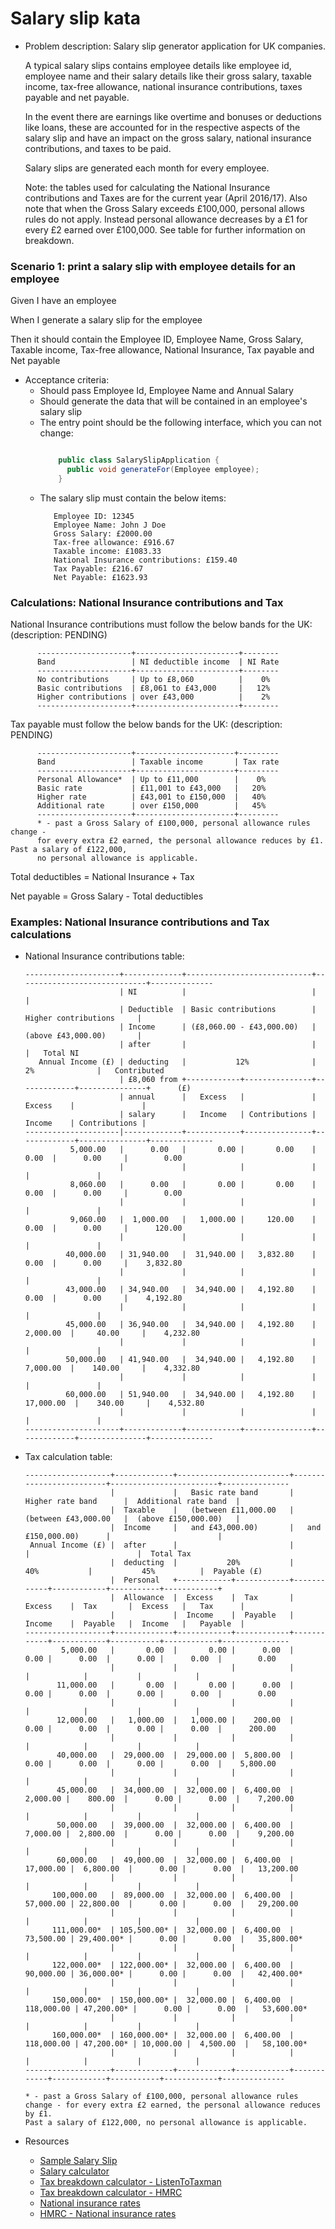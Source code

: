Salary slip kata
================
- Problem description: Salary slip generator application for UK companies.
 
  A typical salary slips contains employee details like employee id, employee name and their salary details like their gross salary, taxable income, tax-free allowance, national insurance contributions, taxes payable and net payable.
  
  In the event there are earnings like overtime and bonuses or deductions like loans, these are accounted for in the respective aspects of the salary slip and have an impact on the gross salary, national insurance contributions, and taxes to be paid.
  
  Salary slips are generated each month for every employee.
   
  Note: the tables used for calculating the National Insurance contributions and Taxes are for the current year (April 2016/17).
  Also note that when the Gross Salary exceeds £100,000, personal allows rules do not apply. Instead personal allowance decreases by a £1 for every £2 earned over £100,000.
  See table for further information on breakdown.

### Scenario 1: print a salary slip with employee details for an employee 
    
  <p>Given I have an employee</p>
  <p>When I generate a salary slip for the employee</p>
  <p>Then it should contain the Employee ID, Employee Name, Gross Salary, Taxable income, Tax-free allowance, National Insurance, Tax payable and Net payable</p>

- Acceptance criteria:
    - Should pass Employee Id, Employee Name and Annual Salary
    - Should generate the data that will be contained in an employee's salary slip
    - The entry point should be the following interface, which you can not change:
      ```java
      
          public class SalarySlipApplication {
            public void generateFor(Employee employee);
          }
      
      ``` 
    - The salary slip must contain the below items: 
      ```
         Employee ID: 12345
         Employee Name: John J Doe
         Gross Salary: £2000.00
         Tax-free allowance: £916.67
         Taxable income: £1083.33
         National Insurance contributions: £159.40
         Tax Payable: £216.67 
         Net Payable: £1623.93
      ```

### Calculations: National Insurance contributions and Tax
 
   National Insurance contributions must follow the below bands for the UK:
   (description: PENDING)
   ```
         ---------------------+-----------------------+--------
         Band                 | NI deductible income  | NI Rate
         ---------------------+-----------------------+--------
         No contributions     | Up to £8,060          |    0%
         Basic contributions  | £8,061 to £43,000     |   12%
         Higher contributions | over £43,000          |    2%
         ---------------------+-----------------------+--------
   ```
 
   Tax payable must follow the below bands for the UK:
   (description: PENDING)
   ```
         ---------------------+----------------------+---------
         Band                 | Taxable income       | Tax rate
         ---------------------+----------------------+---------
         Personal Allowance*  | Up to £11,000        |    0%
         Basic rate           | £11,001 to £43,000   |   20%
         Higher rate          | £43,001 to £150,000  |   40%
         Additional rate      | over £150,000        |   45%
         ---------------------+----------------------+---------
         * - past a Gross Salary of £100,000, personal allowance rules change -
         for every extra £2 earned, the personal allowance reduces by £1. Past a salary of £122,000,
         no personal allowance is applicable.
   ```
   
   Total deductibles  = National Insurance + Tax

   Net payable        = Gross Salary - Total deductibles

### Examples: National Insurance contributions and Tax calculations
   - National Insurance contributions table:

         ---------------------+-------------+----------------------------+-----------------------------+--------------
                              | NI          |                            |                             |
                              | Deductible  | Basic contributions        |    Higher contributions     |
                              | Income      | (£8,060.00 - £43,000.00)   |    (above £43,000.00)       |
                              | after       |                            |                             |   Total NI
            Annual Income (£) | deducting   |           12%              |             2%              |   Contributed
                              | £8,060 from +------------+---------------+-------------+---------------+      (£)
                              | annual      |   Excess   |               |   Excess    |               |
                              | salary      |   Income   | Contributions |   Income    | Contributions |
         ---------------------|-------------+------------+---------------+-------------+---------------+--------------
                   5,000.00   |      0.00   |       0.00 |       0.00    |       0.00  |      0.00     |        0.00
                              |             |            |               |             |               |
                   8,060.00   |      0.00   |       0.00 |       0.00    |       0.00  |      0.00     |        0.00
                              |             |            |               |             |               |
                   9,060.00   |  1,000.00   |   1,000.00 |     120.00    |       0.00  |      0.00     |      120.00
                              |             |            |               |             |               |
                  40,000.00   | 31,940.00   |  31,940.00 |   3,832.80    |       0.00  |      0.00     |    3,832.80
                              |             |            |               |             |               |
                  43,000.00   | 34,940.00   |  34,940.00 |   4,192.80    |       0.00  |      0.00     |    4,192.80
                              |             |            |               |             |               |
                  45,000.00   | 36,940.00   |  34,940.00 |   4,192.80    |   2,000.00  |     40.00     |    4,232.80
                              |             |            |               |             |               |
                  50,000.00   | 41,940.00   |  34,940.00 |   4,192.80    |   7,000.00  |    140.00     |    4,332.80
                              |             |            |               |             |               |
                  60,000.00   | 51,940.00   |  34,940.00 |   4,192.80    |  17,000.00  |    340.00     |    4,532.80
                              |             |            |               |             |               |
         ---------------------+-------------+------------+---------------+-------------+---------------+--------------

   - Tax calculation table:

         -------------------+-------------+-------------------------+-------------------------+------------------------+---------------
                            |             |   Basic rate band       |   Higher rate band      |  Additional rate band  |
                            |  Taxable    |   (between £11,000.00   |   (between £43,000.00   |  (above £150,000.00)   |  
                            |  Income     |   and £43,000.00)       |   and £150,000.00)      |                        |  
          Annual Income (£) |  after      |                         |                         |                        |  Total Tax
                            |  deducting  |           20%           |           40%           |           45%          |  Payable (£)
                            |  Personal   +------------+------------+------------+------------+-----------+------------+
                            |  Allowance  |  Excess    |  Tax       |  Excess    |  Tax       |  Excess   |   Tax      |
                            |             |  Income    |  Payable   |  Income    |  Payable   |  Income   |   Payable  |
         -------------------+-------------+------------+------------+------------+------------+-----------+------------+---------------
                 5,000.00   |       0.00  |       0.00 |      0.00  |       0.00 |      0.00  |      0.00 |      0.00  |        0.00
                            |             |            |            |            |            |           |            |
                11,000.00   |       0.00  |       0.00 |      0.00  |       0.00 |      0.00  |      0.00 |      0.00  |        0.00
                            |             |            |            |            |            |           |            |
                12,000.00   |   1,000.00  |   1,000.00 |    200.00  |       0.00 |      0.00  |      0.00 |      0.00  |      200.00
                            |             |            |            |            |            |           |            |
                40,000.00   |  29,000.00  |  29,000.00 |  5,800.00  |       0.00 |      0.00  |      0.00 |      0.00  |    5,800.00
                            |             |            |            |            |            |           |            |
                45,000.00   |  34,000.00  |  32,000.00 |  6,400.00  |   2,000.00 |    800.00  |      0.00 |      0.00  |    7,200.00
                            |             |            |            |            |            |           |            |
                50,000.00   |  39,000.00  |  32,000.00 |  6,400.00  |   7,000.00 |  2,800.00  |      0.00 |      0.00  |    9,200.00
                            |             |            |            |            |            |           |            |
                60,000.00   |  49,000.00  |  32,000.00 |  6,400.00  |  17,000.00 |  6,800.00  |      0.00 |      0.00  |   13,200.00
                            |             |            |            |            |            |           |            |
               100,000.00   |  89,000.00  |  32,000.00 |  6,400.00  |  57,000.00 | 22,800.00  |      0.00 |      0.00  |   29,200.00
                            |             |            |            |            |            |           |            |
               111,000.00*  | 105,500.00* |  32,000.00 |  6,400.00  |  73,500.00 | 29,400.00* |      0.00 |      0.00  |   35,800.00*
                            |             |            |            |            |            |           |            |
               122,000.00*  | 122,000.00* |  32,000.00 |  6,400.00  |  90,000.00 | 36,000.00* |      0.00 |      0.00  |   42,400.00*
                            |             |            |            |            |            |           |            |
               150,000.00*  | 150,000.00* |  32,000.00 |  6,400.00  | 118,000.00 | 47,200.00* |      0.00 |      0.00  |   53,600.00*
                            |             |            |            |            |            |           |            |
               160,000.00*  | 160,000.00* |  32,000.00 |  6,400.00  | 118,000.00 | 47,200.00* | 10,000.00 |  4,500.00  |   58,100.00*
                            |             |            |            |            |            |           |            |
         -------------------+-------------+------------+------------+------------+------------+-----------+------------+--------------

         * - past a Gross Salary of £100,000, personal allowance rules change - for every extra £2 earned, the personal allowance reduces by £1. 
         Past a salary of £122,000, no personal allowance is applicable.
 
- Resources
    - [Sample Salary Slip](http://1.bp.blogspot.com/-lJXMuMQCGtE/Udm8dlTIeSI/AAAAAAAAA1Q/jLxBZndJTAA/s1600/Pay+Slip+Format.JPG)
    - [Salary calculator](http://www.thesalarycalculator.co.uk/)
    - [Tax breakdown calculator - ListenToTaxman](https://listentotaxman.com/122000?)
    - [Tax breakdown calculator - HMRC](http://tools.hmrc.gov.uk/hmrctaxcalculator/screen/Personal+Tax+Calculator/en-GB/summary?user=guest)
    - [National insurance rates](http://www.which.co.uk/money/tax/guides/national-insurance-explained/national-insurance-rates/)
    - [HMRC - National insurance rates](https://www.gov.uk/guidance/rates-and-thresholds-for-employers-2016-to-2017)
